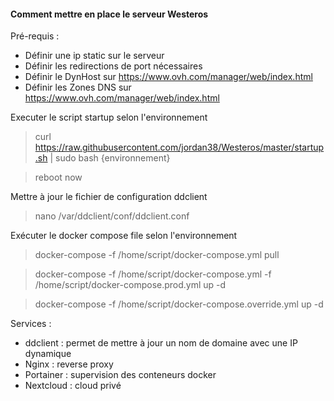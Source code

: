 #### Comment mettre en place le serveur Westeros

Pré-requis :
* Définir une ip static sur le serveur
* Définir les redirections de port nécessaires
* Définir le DynHost sur https://www.ovh.com/manager/web/index.html
* Définir les Zones DNS sur https://www.ovh.com/manager/web/index.html

Executer le script startup selon l'environnement 
> curl https://raw.githubusercontent.com/jordan38/Westeros/master/startup.sh | sudo bash {environnement}

> reboot now

Mettre à jour le fichier de configuration ddclient 
> nano /var/ddclient/conf/ddclient.conf

Exécuter le docker compose file selon l'environnement
> docker-compose -f /home/script/docker-compose.yml pull

> docker-compose -f /home/script/docker-compose.yml -f /home/script/docker-compose.prod.yml up -d

> docker-compose -f /home/script/docker-compose.override.yml up -d

Services :
* ddclient : permet de mettre à jour un nom de domaine avec une IP dynamique
* Nginx : reverse proxy
* Portainer : supervision des conteneurs docker
* Nextcloud : cloud privé 
